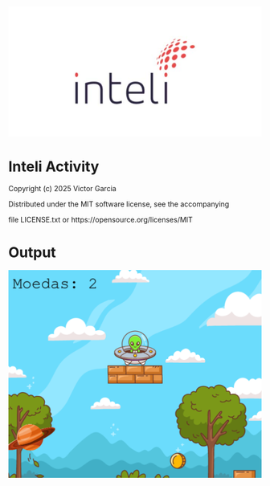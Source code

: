  ![inteli](/faculdade-inteli.jpg)

# Inteli Activity

<p> Copyright (c) 2025 Victor Garcia </p>
<p> Distributed under the MIT software license, see the accompanying </p>
<p> file LICENSE.txt or https://opensource.org/licenses/MIT </p>

# Output

 ![print](/print.png)
